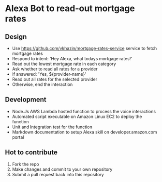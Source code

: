 # Alexa Bot to read-out mortgage rates

## Design

* Use https://github.com/vkhazin/mortgage-rates-service service to fetch mortgage rates
* Respond to intent: 'Hey Alexa, what todays mortgage rates!'
* Read out the lowest mortgage rate in each category
* Ask whether to read all rates for a provider
* If answered: 'Yes, ${provider-name}'
* Read out all rates for the selected provider
* Otherwise, end the interaction
 
## Development

* Node.Js AWS Lambda hosted function to process the voice interactions
* Automated script executable on Amazon Linux EC2 to deploy the function
* Unit and Integration test for the function
* Markdown documentation to setup Alexa skill on developer.amazon.com portal

## Hot to contribute

1. Fork the repo
2. Make changes and commit to your own repository
3. Submit a pull request back into this repository
